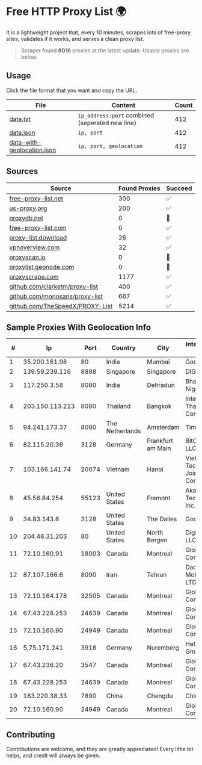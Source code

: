 
# Free HTTP Proxy List 🌍

It is a lightweight project that, every 10 minutes, scrapes lots of free-proxy sites, validates if it works, and serves a clean proxy list.


> Scraper found **8016** proxies at the latest update. Usable proxies are below.

## Usage

Click the file format that you want and copy the URL.


|File|Content|Count|
|----|-------|-----|
|[data.txt](https://raw.githubusercontent.com/themiralay/Proxy-List-World/master/data.txt)|`ip_address:port` combined (seperated new line)|412|
|[data.json](https://raw.githubusercontent.com/themiralay/Proxy-List-World/master/data.json)|`ip, port`|412|
|[data-with-geolocation.json](https://raw.githubusercontent.com/themiralay/Proxy-List-World/master/data-with-geolocation.json)|`ip, port, geolocation`|412|

## Sources

|Source|Found Proxies|Succeed|
|------|-------------|-------|
|[free-proxy-list.net](https://free-proxy-list.net)|300|✅|
|[us-proxy.org](https://www.us-proxy.org)|200|✅|
|[proxydb.net](http://proxydb.net)|0|🚫|
|[free-proxy-list.com](https://free-proxy-list.com/?page=&port=&type%5B%5D=http&type%5B%5D=https&up_time=0&search=Search)|0|✅|
|[proxy-list.download](https://www.proxy-list.download/HTTP)|26|✅|
|[vpnoverview.com](https://vpnoverview.com/privacy/anonymous-browsing/free-proxy-servers)|32|✅|
|[proxyscan.io](https://www.proxyscan.io)|0|🚫|
|[proxylist.geonode.com](https://proxylist.geonode.com/api/proxy-list?limit=300&page=1&sort_by=lastChecked&sort_type=desc&protocols=http,https)|0|🚫|
|[proxyscrape.com](https://api.proxyscrape.com/v2/?request=displayproxies&protocol=http&timeout=10000&country=all&ssl=all&anonymity=all)|1177|✅|
|[github.com/clarketm/proxy-list](https://raw.githubusercontent.com/clarketm/proxy-list/master/proxy-list-raw.txt)|400|✅|
|[github.com/monosans/proxy-list](https://raw.githubusercontent.com/monosans/proxy-list/main/proxies/http.txt)|667|✅|
|[github.com/TheSpeedX/PROXY-List](https://raw.githubusercontent.com/TheSpeedX/PROXY-List/master/http.txt)|5214|✅|


## Sample Proxies With Geolocation Info

|#|Ip|Port|Country|City|Internet Service Provider|
|-|--|----|-------|----|-------------------------|
|1|35.200.161.98|80|India|Mumbai|Google LLC|
|2|139.59.239.116|8888|Singapore|Singapore|DIGITALOCEAN|
|3|117.250.3.58|8080|India|Dehradun|Bharat Sanchar Nigam Ltd|
|4|203.150.113.213|8080|Thailand|Bangkok|Internet Thailand Company Ltd.|
|5|94.241.173.37|8080|The Netherlands|Amsterdam|TimeWeb Ltd.|
|6|82.115.20.36|3128|Germany|Frankfurt am Main|BitCommand LLC|
|7|103.166.141.74|20074|Vietnam|Hanoi|Viet NAM Cloud Technology Joint Stock Company|
|8|45.56.84.254|55123|United States|Fremont|Akamai Technologies, Inc.|
|9|34.83.143.6|3128|United States|The Dalles|Google LLC|
|10|204.48.31.203|80|United States|North Bergen|DigitalOcean, LLC|
|11|72.10.160.91|18003|Canada|Montreal|GloboTech Communications|
|12|87.107.166.6|8090|Iran|Tehran|Dade Pardazi Mobinhost Co LTD|
|13|72.10.164.178|32505|Canada|Montreal|GloboTech Communications|
|14|67.43.228.253|24639|Canada|Montreal|GloboTech Communications|
|15|72.10.160.90|24949|Canada|Montreal|GloboTech Communications|
|16|5.75.171.241|3918|Germany|Nuremberg|Hetzner Online GmbH|
|17|67.43.236.20|3547|Canada|Montreal|GloboTech Communications|
|18|67.43.228.253|24639|Canada|Montreal|GloboTech Communications|
|19|183.220.38.33|7890|China|Chengdu|China Mobile|
|20|72.10.160.90|24949|Canada|Montreal|GloboTech Communications|



## Contributing

Contributions are welcome, and they are greatly appreciated! Every
little bit helps, and credit will always be given.

